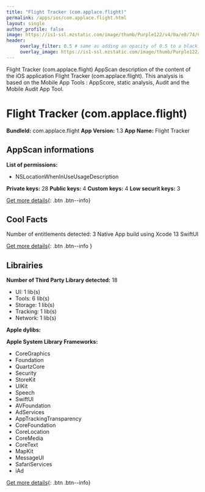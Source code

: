 ```yaml
---
title: "Flight Tracker (com.applace.flight)"
permalink: /apps/ios/com.applace.flight.html
layout: single
author_profile: false
image: https://is1-ssl.mzstatic.com/image/thumb/Purple122/v4/0a/e0/74/0ae07414-c0b8-3d70-9c88-0e8f87a7991f/AppIcon-0-1x_U007emarketing-0-7-0-sRGB-85-220.png/512x512bb.jpg
header: 
     overlay_filter: 0.5 # same as adding an opacity of 0.5 to a black background
     overlay_image: https://is1-ssl.mzstatic.com/image/thumb/Purple122/v4/0a/e0/74/0ae07414-c0b8-3d70-9c88-0e8f87a7991f/AppIcon-0-1x_U007emarketing-0-7-0-sRGB-85-220.png/512x512bb.jpg
---
```

Flight Tracker (com.applace.flight) AppScan description of the content of the iOS application Flight Tracker (com.applace.flight). This analysis is based on the Mobile App Tools : AppScore, static analysis, Audit and the Mobile Audit App Tool.

# Flight Tracker (com.applace.flight)

**BundleId:** com.applace.flight
**App Version:** 1.3
**App Name:** Flight Tracker


## AppScan informations 

**List of permissions:** 
- NSLocationWhenInUseUsageDescription
  
  
**Private keys:** 28
**Public keys:** 4
**Custom keys:** 4
**Low securit keys:** 3
  
[Get more details](/pricing.html){: .btn .btn--info}

## Cool Facts

Number of entitlements detected: 3
Native App
build using Xcode 13
SwiftUI
  
[Get more details](/pricing.html){: .btn .btn--info }

## Librairies 
**Number of Third Party Library detected:** 18
- UI: 1 lib(s)
- Tools: 6 lib(s)
- Storage: 1 lib(s)
- Tracking: 1 lib(s)
- Network: 1 lib(s)


**Apple dylibs:**


**Apple System Library Frameworks:**
- CoreGraphics
- Foundation
- QuartzCore
- Security
- StoreKit
- UIKit
- Speech
- SwiftUI
- AVFoundation
- AdServices
- AppTrackingTransparency
- CoreFoundation
- CoreLocation
- CoreMedia
- CoreText
- MapKit
- MessageUI
- SafariServices
- iAd


  
[Get more details](/pricing.html){: .btn .btn--info}

